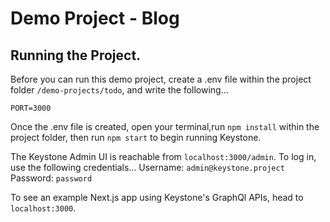 # Demo Project - Blog

## Running the Project.
Before you can run this demo project, create a .env file within the project folder `/demo-projects/todo`, and write the following...
```
PORT=3000
```
Once the .env file is created, open your terminal,run `npm install` within the project folder, then run `npm start` to begin running Keystone.

The Keystone Admin UI is reachable from `localhost:3000/admin`. To log in, use the following credentials...
Username: `admin@keystone.project`
Password: `password`

To see an example Next.js app using Keystone's GraphQl APIs, head to `localhost:3000`.